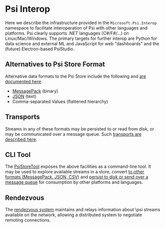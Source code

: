 ﻿# Psi Interop

Here we describe the infrastructure provided in the `Microsoft.Psi.Interop` namespace to facilitate interoperation of Psi with other languages and platforms. Psi clearly supports .NET languages (C#/F#/...) on Linux/Mac/Windows. The primary targets for further interop are Python for data science and external ML and JavaScript for web "dashboards" and the (future) Electron-based PsiStudio.

## Alternatives to Psi Store Format

Alternative data formats to the Psi Store include the following and [are documented here](Format/Readme.md).

* [MessagePack](https://msgpack.org) (binary)
* [JSON](http://www.json.org/) (text)
* Comma-separated Values (flattened hierarchy)

## Transports

Streams in any of these formats may be persisted to or read from disk, or may be communicated over a message queue. Such [transports are described here](Transport/Readme.md).

## CLI Tool

The [PsiStoreTool](../../Tools/PsiStoreTool/Readme.md) exposes the above facilities as a command-line tool. It may be used to explore available streams in a store, convert [to other formats (MessagePack, JSON, CSV)](../../Runtime/Microsoft.Psi.Interop/Format/Readme.md)
and [persist to disk or send over a message queue](../../Runtime/Microsoft.Psi.Interop/Transport/Readme.md) for consumption by other platforms and languages.

## Rendezvous

The [rendezvous system](Rendezvous/Readme.md) maintains and relays information about \psi streams available on the network, allowing a distributed system to negotiate remoting connections.
